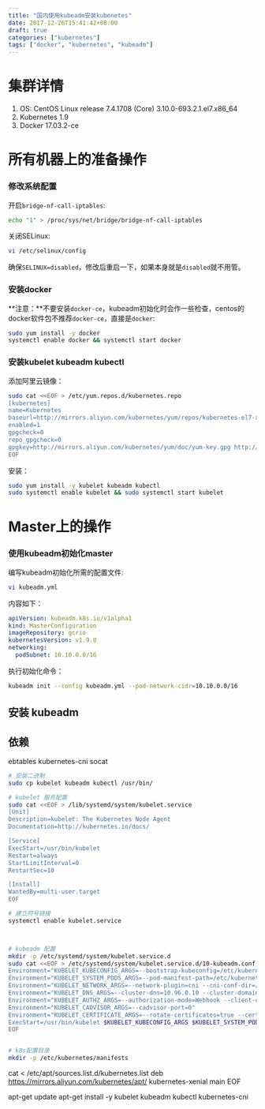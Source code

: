 ```yaml
---
title: "国内使用kubeadm安装kubenetes"
date: 2017-12-26T15:41:42+08:00
draft: true
categories: ["kubernetes"]
tags: ["docker", "kubernetes", "kubeadm"]
---
```


# 集群详情
1. OS: CentOS Linux release 7.4.1708 (Core) 3.10.0-693.2.1.el7.x86_64
2. Kubernetes 1.9
3. Docker 17.03.2-ce


# 所有机器上的准备操作

### 修改系统配置
开启`bridge-nf-call-iptables`:
``` sh
echo "1" > /proc/sys/net/bridge/bridge-nf-call-iptables
```
关闭SELinux:
``` sh
vi /etc/selinux/config
```
确保`SELINUX=disabled`，修改后重启一下，如果本身就是`disabled`就不用管。

### 安装docker
**注意：**不要安装`docker-ce`，kubeadm初始化时会作一些检查，centos的docker软件包不推荐`docker-ce`，直接是`docker`:
``` sh
sudo yum install -y docker
systemctl enable docker && systemctl start docker
```

### 安装kubelet kubeadm kubectl
添加阿里云镜像：
``` sh
sudo cat <<EOF > /etc/yum.repos.d/kubernetes.repo
[kubernetes]
name=Kubernetes
baseurl=http://mirrors.aliyun.com/kubernetes/yum/repos/kubernetes-el7-x86_64
enabled=1
gpgcheck=0
repo_gpgcheck=0
gpgkey=http://mirrors.aliyun.com/kubernetes/yum/doc/yum-key.gpg http://mirrors.aliyun.com/kubernetes/yum/doc/rpm-package-key.gpg
EOF
```
安装：
``` sh
sudo yum install -y kubelet kubeadm kubectl
sudo systemctl enable kubelet && sudo systemctl start kubelet
```

# Master上的操作

### 使用kubeadm初始化master
编写kubeadm初始化所需的配置文件:
``` sh
vi kubeadm.yml
```
内容如下：
``` yaml
apiVersion: kubeadm.k8s.io/v1alpha1
kind: MasterConfiguration
imageRepository: gcrio
kubernetesVersion: v1.9.0
networking:
  podSubnet: 10.10.0.0/16
```
执行初始化命令：
``` sh
kubeadm init --config kubeadm.yml --pod-network-cidr=10.10.0.0/16
```

## 安装 kubeadm
## 依赖
ebtables kubernetes-cni socat

``` sh
# 安装二进制
sudo cp kubelet kubeadm kubectl /usr/bin/

# kubelet 服务配置
sudo cat <<EOF > /lib/systemd/system/kubelet.service
[Unit]
Description=kubelet: The Kubernetes Node Agent
Documentation=http://kubernetes.io/docs/

[Service]
ExecStart=/usr/bin/kubelet
Restart=always
StartLimitInterval=0
RestartSec=10

[Install]
WantedBy=multi-user.target
EOF

# 建立符号链接
systemctl enable kubelet.service



# kubeadm 配置
mkdir -p /etc/systemd/system/kubelet.service.d
sudo cat <<EOF > /etc/systemd/system/kubelet.service.d/10-kubeadm.conf [Service]
Environment="KUBELET_KUBECONFIG_ARGS=--bootstrap-kubeconfig=/etc/kubernetes/bootstrap-kubelet.conf --kubeconfig=/etc/kubernetes/kubelet.conf"
Environment="KUBELET_SYSTEM_PODS_ARGS=--pod-manifest-path=/etc/kubernetes/manifests --allow-privileged=true"
Environment="KUBELET_NETWORK_ARGS=--network-plugin=cni --cni-conf-dir=/etc/cni/net.d --cni-bin-dir=/opt/cni/bin"
Environment="KUBELET_DNS_ARGS=--cluster-dns=10.96.0.10 --cluster-domain=cluster.local"
Environment="KUBELET_AUTHZ_ARGS=--authorization-mode=Webhook --client-ca-file=/etc/kubernetes/pki/ca.crt"
Environment="KUBELET_CADVISOR_ARGS=--cadvisor-port=0"
Environment="KUBELET_CERTIFICATE_ARGS=--rotate-certificates=true --cert-dir=/var/lib/kubelet/pki"
ExecStart=/usr/bin/kubelet $KUBELET_KUBECONFIG_ARGS $KUBELET_SYSTEM_PODS_ARGS $KUBELET_NETWORK_ARGS $KUBELET_DNS_ARGS $KUBELET_AUTHZ_ARGS $KUBELET_CADVISOR_ARGS $KUBELET_CERTIFICATE_ARGS $KUBELET_EXTRA_ARGS
EOF


# k8s配置目录
mkdir -p /etc/kubernetes/manifests
```

cat <<EOF > /etc/apt/sources.list.d/kubernetes.list
deb https://mirrors.aliyun.com/kubernetes/apt/ kubernetes-xenial main
EOF

apt-get update
apt-get install -y kubelet kubeadm kubectl kubernetes-cni

